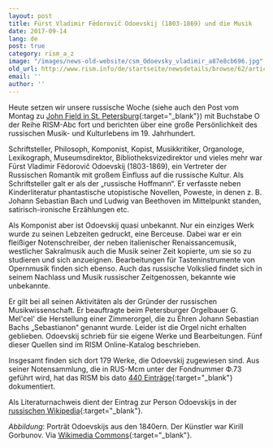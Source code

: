 ```yaml
---
layout: post
title: Fürst Vladimir Fëdorovič Odoevskij (1803-1869) und die Musik
date: 2017-09-14
lang: de
post: true
category: rism_a_z
image: "/images/news-old-website/csm_Odoevsky_vladimir_a87e8cb696.jpg"
old_url: http://www.rism.info/de/startseite/newsdetails/browse/62/article/64/prince-vladimir-fyodorovich-odoyevsky-1803-1869-and-music.html
email: ''
author: ''
---
```



Heute setzen wir unsere russische Woche (siehe auch den Post vom Montag zu [John Field in St. Petersburg](/self_representation/2017/09/11/john-fields-piano-nocturnes.html){:target="_blank"}) mit Buchstabe O der Reihe RISM-Abc fort und berichten über eine große Persönlichkeit des russischen Musik- und Kulturlebens im 19. Jahrhundert.

Schriftsteller, Philosoph, Komponist, Kopist, Musikkritiker, Organologe, Lexikograph, Museumsdirektor, Bibliotheksvizedirektor und vieles mehr war Fürst Vladimir Fëdorovič Odoevskij (1803-1869), ein Vertreter der Russischen Romantik mit großem Einfluss auf die russische Kultur. Als Schriftsteller galt er als der „russische Hoffmann“. Er verfasste neben Kinderliteratur phantastische utopistische Novellen, Poweste, in denen z. B. Johann Sebastian Bach und Ludwig van Beethoven im Mittelpunkt standen, satirisch-ironische Erzählungen etc.

Als Komponist aber ist Odoevskij quasi unbekannt. Nur ein einziges Werk wurde zu seinen Lebzeiten gedruckt, eine Berceuse. Dabei war er ein fleißiger Notenschreiber, der neben italienischer Renaissancemusik, westlicher Sakralmusik auch die Musik seiner Zeit kopierte, um sie so zu studieren und sich anzueignen. Bearbeitungen für Tasteninstrumente von Opernmusik finden sich ebenso. Auch das russische Volkslied findet sich in seinem Nachlass und Musik russischer Zeitgenossen, bekannte wie unbekannte.

Er gilt bei all seinen Aktivitäten als der Gründer der russischen Musikwissenschaft. Er beauftragte beim Petersburger Orgelbauer G. Mel'cel' die Herstellung einer Zimmerorgel, die zu Ehren Johann Sebastian Bachs „Sebastianon“ genannt wurde. Leider ist die Orgel nicht erhalten geblieben. Odoevskij schrieb für sie eigene Werke und Bearbeitungen. Fünf dieser Quellen sind im RISM Online-Katalog beschrieben.

Insgesamt finden sich dort 179 Werke, die Odoevskij zugewiesen sind. Aus seiner Notensammlung, die in RUS-Mcm unter der Fondnummer Ф.73 geführt wird, hat das RISM bis dato [440 Einträge](https://opac.rism.info/search?View=rism&q=Odoevskij){:target="_blank"} dokumentiert.

Als Literaturnachweis dient der Eintrag zur Person Odoevskijs in der [russischen Wikipedia](https://ru.wikipedia.org/wiki/%D0%9E%D0%B4%D0%BE%D0%B5%D0%B2%D1%81%D0%BA%D0%B8%D0%B9,_%D0%92%D0%BB%D0%B0%D0%B4%D0%B8%D0%BC%D0%B8%D1%80_%D0%A4%D1%91%D0%B4%D0%BE%D1%80%D0%BE%D0%B2%D0%B8%D1%87){:target="_blank"}.


_Abbildung_: Porträt Odoevskijs aus den 1840ern. Der Künstler war Kirill Gorbunov. Via [Wikimedia Commons](https://upload.wikimedia.org/wikipedia/commons/7/7b/Odoevsky_vladimir.jpg){:target="_blank"}.





<script type="text/javascript">var switchTo5x=true;</script><script type="text/javascript" src="http://w.sharethis.com/button/buttons.js"></script><script type="text/javascript">stLight.options({publisher: "9b601438-1ce1-49d8-bfd7-9cff5df54c17", doNotHash: false, doNotCopy: false, hashAddressBar: false});</script>